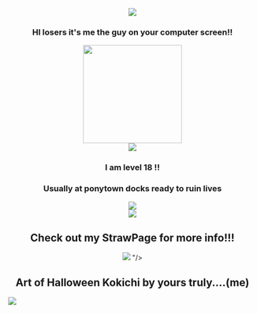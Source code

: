 
<div align="center">
  <img src="https://gifcity.carrd.co/assets/images/gallery54/418a5bc8.gif?v=e3c0bc0f"/>
</div>

<h3 align="center">HI losers it's me the guy on your computer screen!!</h3>

<div align="center">
  <img src="https://i.pinimg.com/736x/9b/ce/35/9bce354e38b63ce445f2a0a267c0c05d.jpg" height="200"/>
</div>

<div align="center">
 <img src="https://gifcity.carrd.co/assets/images/gallery45/abef9b35.gif?v=e3c0bc0f"/>
</div>

<h3 align="center">I am level 18 !!</h2>
<h3 align="center">Usually at ponytown docks ready to ruin lives</h3>

<div align="center">
 <img src="https://gifcity.carrd.co/assets/images/gallery81/a0064aa4.gif?v=e3c0bc0f"/>
</div>


<div align="center">
 <img src="https://gifcity.carrd.co/assets/images/gallery44/b3795190.gif?v=e3c0bc0f"/>
</div>

<h2 align="center">Check out my StrawPage for more info!!!</h2>

<div align="center">
  <img src="https://i.ibb.co/GQD0Fsn3/550830388-1325955332487623-3508591847755219109-n.png" />
"/>
</div>

<h2 align="center">Art of Halloween Kokichi by yours truly....(me)</h2>

![](https://komarev.com/ghpvc/?username=MrPapbee&color=ADD8E6&label=STALKER+COUNT)
 

